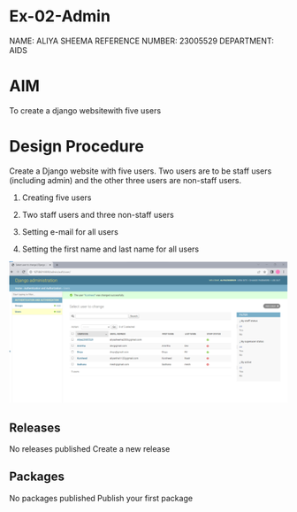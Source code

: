 # Ex-02-Admin

NAME: ALIYA SHEEMA
REFERENCE NUMBER: 23005529
DEPARTMENT: AIDS

# AIM

To create a django websitewith five users

# Design Procedure

Create a Django website with five users. Two users are to be staff users (including admin) and the other three users are non-staff users.

1. Creating five users

2. Two staff users and three non-staff users

3. Setting e-mail for all users

4. Setting the first name and last name for all users

![Alt text](admin.png)

## Releases
No releases published
Create a new release

## Packages
No packages published
Publish your first package